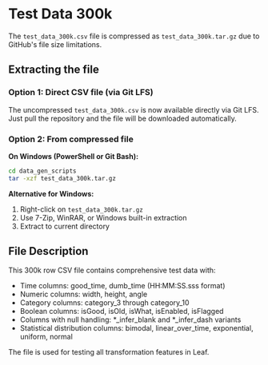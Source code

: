 # Test Data 300k

The `test_data_300k.csv` file is compressed as `test_data_300k.tar.gz` due to GitHub's file size limitations.

## Extracting the file

### Option 1: Direct CSV file (via Git LFS)
The uncompressed `test_data_300k.csv` is now available directly via Git LFS. 
Just pull the repository and the file will be downloaded automatically.

### Option 2: From compressed file

**On Windows (PowerShell or Git Bash):**
```bash
cd data_gen_scripts
tar -xzf test_data_300k.tar.gz
```

**Alternative for Windows:**
1. Right-click on `test_data_300k.tar.gz`
2. Use 7-Zip, WinRAR, or Windows built-in extraction
3. Extract to current directory

## File Description

This 300k row CSV file contains comprehensive test data with:
- Time columns: good_time, dumb_time (HH:MM:SS.sss format)
- Numeric columns: width, height, angle
- Category columns: category_3 through category_10
- Boolean columns: isGood, isOld, isWhat, isEnabled, isFlagged
- Columns with null handling: *_infer_blank and *_infer_dash variants
- Statistical distribution columns: bimodal, linear_over_time, exponential, uniform, normal

The file is used for testing all transformation features in Leaf.
